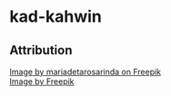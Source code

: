 # kad-kahwin

## Attribution
[Image by mariadetarosarinda on Freepik](https://www.freepik.com/free-vector/beautiful-flower-leaves-wedding-invitation_20019505.htm#from_view=detail_alsolike)  
[Image by Freepik](https://www.freepik.com/free-vector/watercolor-hand-drawn-birthday-instagram-stories_18771803.htm#from_view=detail_alsolike)

